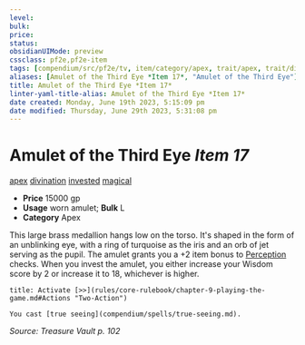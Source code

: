 ```yaml
---
level:
bulk:
price:
status:
obsidianUIMode: preview
cssclass: pf2e,pf2e-item
tags: [compendium/src/pf2e/tv, item/category/apex, trait/apex, trait/divination, trait/invested, trait/magical]
aliases: [Amulet of the Third Eye *Item 17*, "Amulet of the Third Eye"]
title: Amulet of the Third Eye *Item 17*
linter-yaml-title-alias: Amulet of the Third Eye *Item 17*
date created: Monday, June 19th 2023, 5:15:09 pm
date modified: Thursday, June 29th 2023, 5:31:08 pm
---
```


# Amulet of the Third Eye *Item 17*

[apex](rules/traits/apex.md) [divination](rules/traits/divination.md) [invested](rules/traits/invested.md) [magical](rules/traits/magical.md)  

- **Price** 15000 gp
- **Usage** worn amulet; **Bulk** L
- **Category** Apex

This large brass medallion hangs low on the torso. It's shaped in the form of an unblinking eye, with a ring of turquoise as the iris and an orb of jet serving as the pupil. The amulet grants you a +2 item bonus to [Perception](compendium/skills.md#Perception) checks. When you invest the amulet, you either increase your Wisdom score by 2 or increase it to 18, whichever is higher.

```ad-embed-ability
title: Activate [>>](rules/core-rulebook/chapter-9-playing-the-game.md#Actions "Two-Action")

You cast [true seeing](compendium/spells/true-seeing.md).
```

*Source: Treasure Vault p. 102*
